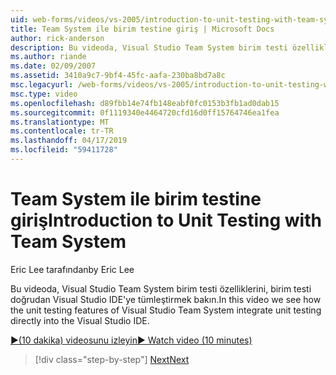 ```yaml
---
uid: web-forms/videos/vs-2005/introduction-to-unit-testing-with-team-system
title: Team System ile birim testine giriş | Microsoft Docs
author: rick-anderson
description: Bu videoda, Visual Studio Team System birim testi özelliklerini, birim testi doğrudan Visual Studio IDE'ye tümleştirmek bakın.
ms.author: riande
ms.date: 02/09/2007
ms.assetid: 3410a9c7-9bf4-45fc-aafa-230ba8bd7a8c
msc.legacyurl: /web-forms/videos/vs-2005/introduction-to-unit-testing-with-team-system
msc.type: video
ms.openlocfilehash: d89fbb14e74fb148eabf0fc0153b3fb1ad0dab15
ms.sourcegitcommit: 0f1119340e4464720cfd16d0ff15764746ea1fea
ms.translationtype: MT
ms.contentlocale: tr-TR
ms.lasthandoff: 04/17/2019
ms.locfileid: "59411728"
---
```

# <a name="introduction-to-unit-testing-with-team-system"></a><span data-ttu-id="9a201-103">Team System ile birim testine giriş</span><span class="sxs-lookup"><span data-stu-id="9a201-103">Introduction to Unit Testing with Team System</span></span>

<span data-ttu-id="9a201-104">Eric Lee tarafından</span><span class="sxs-lookup"><span data-stu-id="9a201-104">by Eric Lee</span></span>

<span data-ttu-id="9a201-105">Bu videoda, Visual Studio Team System birim testi özelliklerini, birim testi doğrudan Visual Studio IDE'ye tümleştirmek bakın.</span><span class="sxs-lookup"><span data-stu-id="9a201-105">In this video we see how the unit testing features of Visual Studio Team System integrate unit testing directly into the Visual Studio IDE.</span></span>

[<span data-ttu-id="9a201-106">&#9654;(10 dakika) videosunu izleyin</span><span class="sxs-lookup"><span data-stu-id="9a201-106">&#9654; Watch video (10 minutes)</span></span>](https://channel9.msdn.com/Blogs/ASP-NET-Site-Videos/introduction-to-unit-testing-with-team-system)

> [!div class="step-by-step"]
> [<span data-ttu-id="9a201-107">Next</span><span class="sxs-lookup"><span data-stu-id="9a201-107">Next</span></span>](introduction-to-testing-web-applications-with-team-system.md)
